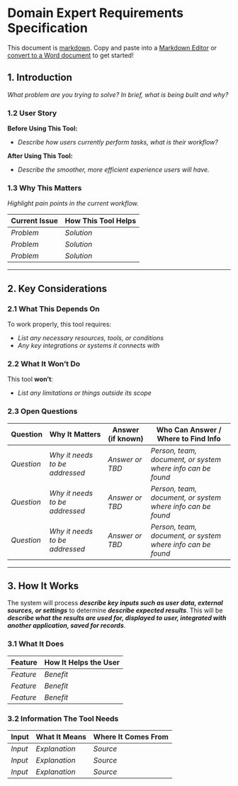 # Domain Expert Requirements Specification

This document is [markdown](https://www.markdownguide.org/). Copy and paste into a [Markdown Editor](https://stackedit.io/app) or [convert to a Word document](https://cloudconvert.com/md-to-odt) to get started!

## 1. Introduction  

_What problem are you trying to solve? In brief, what is being built and why?_

### 1.2 User Story  

**Before Using This Tool:**  
- _Describe how users currently perform tasks, what is their workflow?_

**After Using This Tool:**  
- _Describe the smoother, more efficient experience users will have._

### 1.3 Why This Matters  

_Highlight pain points in the current workflow._

| Current Issue | How This Tool Helps |
|--------------|------------------|
| _Problem_ | _Solution_ |
| _Problem_ | _Solution_ |
| _Problem_ | _Solution_ |

---

## 2. Key Considerations  

### 2.1 What This Depends On  

To work properly, this tool requires:  
- _List any necessary resources, tools, or conditions_  
- _Any key integrations or systems it connects with_  

### 2.2 What It Won’t Do  

This tool **won’t**:  
- _List any limitations or things outside its scope_  

### 2.3 Open Questions  

| Question | Why It Matters | Answer (if known) | Who Can Answer / Where to Find Info |
|----------|--------------|------------------|-----------------------------------|
| _Question_ | _Why it needs to be addressed_ | _Answer or TBD_ | _Person, team, document, or system where info can be found_ |
| _Question_ | _Why it needs to be addressed_ | _Answer or TBD_ | _Person, team, document, or system where info can be found_ |
| _Question_ | _Why it needs to be addressed_ | _Answer or TBD_ | _Person, team, document, or system where info can be found_ |

---

## 3. How It Works  

The system will process **_describe key inputs such as user data, external sources, or settings_** to determine **_describe expected results_**. This will be **_describe what the results are used for, displayed to user, integrated with another application, saved for records_**.

### 3.1 What It Does  

| Feature | How It Helps the User |
|---------|----------------------|
| _Feature_ | _Benefit_ |
| _Feature_ | _Benefit_ |
| _Feature_ | _Benefit_ |

### 3.2 Information The Tool Needs  

| Input | What It Means | Where It Comes From |
|-------|--------------|---------------------|
| _Input_ | _Explanation_ | _Source_ |
| _Input_ | _Explanation_ | _Source_ |
| _Input_ | _Explanation_ | _Source_ |

